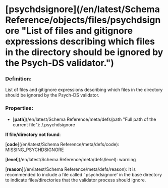 # [psychdsignore](/en/latest/Schema Reference/objects/files/psychdsignore "List of files and gitignore expressions describing which files in the directory should be ignored by the Psych-DS validator.")

### Definition:

List of files and gitignore expressions describing which files in the directory should be ignored by the Psych-DS validator.

### Properties:

- [**path**](/en/latest/Schema Reference/meta/defs/path "Full path of the current file"): /.psychdsignore

**If file/directory not found**:

[**code**](/en/latest/Schema Reference/meta/defs/code): MISSING_PSYCHDSIGNORE

[**level**](/en/latest/Schema Reference/meta/defs/level): warning

[**reason**](/en/latest/Schema Reference/meta/defs/reason): It is recommended to include a file called '.psychdsignore' in the base directory to indicate files/directories that the validator process should ignore.